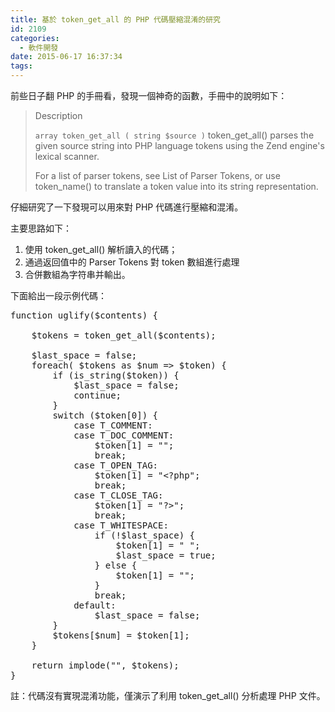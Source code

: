 ```yaml
---
title: 基於 token_get_all 的 PHP 代碼壓縮混淆的研究
id: 2109
categories:
  - 軟件開發
date: 2015-06-17 16:37:34
tags:
---
```


前些日子翻 PHP 的手冊看，發現一個神奇的函數，手冊中的說明如下：

> Description
> 
> `array token_get_all ( string $source )`
> token_get_all() parses the given source string into PHP language tokens using the Zend engine's lexical scanner.
> 
> For a list of parser tokens, see List of Parser Tokens, or use token_name() to translate a token value into its string representation.

<!--more-->

仔細研究了一下發現可以用來對 PHP 代碼進行壓縮和混淆。

主要思路如下：

1.  使用 token_get_all() 解析讀入的代碼；
2.  通過返回值中的 Parser Tokens 對 token 數組進行處理
3.  合併數組為字符串并輸出。

下面給出一段示例代碼：

<pre class="lang:php decode:true ">function uglify($contents) {

    $tokens = token_get_all($contents);

    $last_space = false;
    foreach( $tokens as $num =&gt; $token) {
        if (is_string($token)) {
            $last_space = false;
            continue;
        }
        switch ($token[0]) {
            case T_COMMENT:
            case T_DOC_COMMENT:
                $token[1] = "";
                break;
            case T_OPEN_TAG:
                $token[1] = "&lt;?php";
                break;
            case T_CLOSE_TAG:
                $token[1] = "?&gt;";
                break;
            case T_WHITESPACE:
                if (!$last_space) {
                    $token[1] = " ";
                    $last_space = true;
                } else {
                    $token[1] = "";
                }
                break;
            default:
                $last_space = false;
        }
        $tokens[$num] = $token[1];
    }

    return implode("", $tokens);
}
</pre>

註：代碼沒有實現混淆功能，僅演示了利用 token_get_all() 分析處理 PHP 文件。